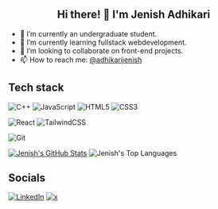 <h2 align="center">Hi there! 👋 I'm Jenish Adhikari</h2>

- 🔭 I’m currently an undergraduate student.
- 🌱 I’m currently learning fullstack webdevelopment.
- 👯 I’m looking to collaborate on front-end projects.
- 📫 How to reach me: <a href="https://www.linkedin.com/in/adhikarijenish/" target="_blank">@adhikarijenish</a>

## Tech stack

<!-- Programming Languages-->
![C++](https://img.shields.io/badge/c++-%2300599C.svg?style=for-the-badge&logo=c%2B%2B&logoColor=white)
![JavaScript](https://img.shields.io/badge/javascript-%23323330.svg?style=for-the-badge&logo=javascript&logoColor=%23F7DF1E)
![HTML5](https://img.shields.io/badge/html5-%23E34F26.svg?style=for-the-badge&logo=html5&logoColor=white)
![CSS3](https://img.shields.io/badge/css3-%231572B6.svg?style=for-the-badge&logo=css3&logoColor=white)
<!-- ![TypeScript](https://img.shields.io/badge/typescript-%23007ACC.svg?style=for-the-badge&logo=typescript&logoColor=white) -->

<!-- Framework & Library -->
![React](https://img.shields.io/badge/react-%2320232a.svg?style=for-the-badge&logo=react&logoColor=%2361DAFB)
![TailwindCSS](https://img.shields.io/badge/tailwindcss-%2338B2AC.svg?style=for-the-badge&logo=tailwind-css&logoColor=white)

<!-- Tools -->
![Git](https://img.shields.io/badge/git-%23F05033.svg?style=for-the-badge&logo=git&logoColor=white)

<!-- Github Status -->
[![Jenish's GitHub Stats](https://github-readme-stats.vercel.app/api?username=jenishxadhikari&hide=contribs\&show_icons=true\&theme=dark#gh-dark-mode-only)](https://github.com/jenishxadhikari/github-readme-stats#responsive-card-theme#gh-dark-mode-only)
![Jenish's Top Languages](https://github-readme-stats.vercel.app/api/top-langs/?username=jenishxadhikari&layout=compact&theme=dark#gh-dark-mode-only&hide=html,css&size_weight=0.6&count_weight=0.5)

## Socials
<a href="https://www.linkedin.com/in/adhikarijenish/" target="_blank">![LinkedIn](https://img.shields.io/badge/linkedin-%230077B5.svg?style=for-the-badge&logo=linkedin&logoColor=white)</a>
<a href="https://x.com/_jenishadhikari" target="_blank">![x](https://img.shields.io/badge/x.com-%231DA1F2.svg?style=for-the-badge&logo=x&logoColor=white)</a>


